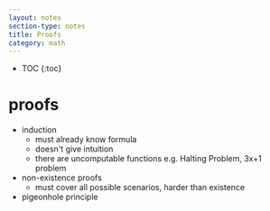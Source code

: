 ```yaml
---
layout: notes
section-type: notes
title: Proofs
category: math
---
```


* TOC
{:toc}

# proofs
- induction
	- must already know formula
	- doesn't give intuition
	- there are uncomputable functions e.g. Halting Problem, 3x+1 problem
- non-existence proofs
	- must cover all possible scenarios, harder than existence
- pigeonhole principle
